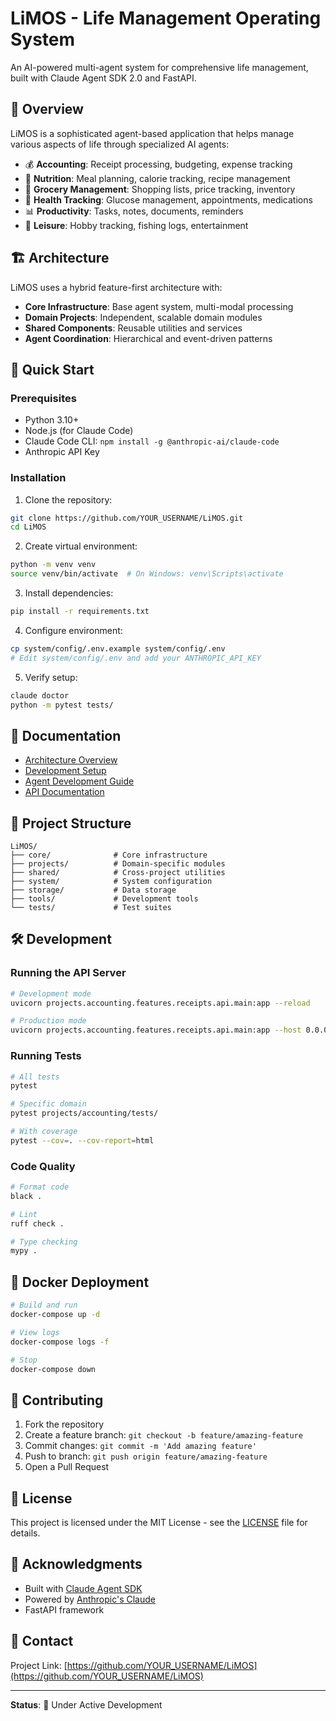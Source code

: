 # LiMOS - Life Management Operating System

An AI-powered multi-agent system for comprehensive life management, built with Claude Agent SDK 2.0 and FastAPI.

## 🎯 Overview

LiMOS is a sophisticated agent-based application that helps manage various aspects of life through specialized AI agents:

- 💰 **Accounting**: Receipt processing, budgeting, expense tracking
- 🍎 **Nutrition**: Meal planning, calorie tracking, recipe management
- 🛒 **Grocery Management**: Shopping lists, price tracking, inventory
- 🏥 **Health Tracking**: Glucose management, appointments, medications
- 📊 **Productivity**: Tasks, notes, documents, reminders
- 🎣 **Leisure**: Hobby tracking, fishing logs, entertainment

## 🏗️ Architecture

LiMOS uses a hybrid feature-first architecture with:
- **Core Infrastructure**: Base agent system, multi-modal processing
- **Domain Projects**: Independent, scalable domain modules
- **Shared Components**: Reusable utilities and services
- **Agent Coordination**: Hierarchical and event-driven patterns

## 🚀 Quick Start

### Prerequisites
- Python 3.10+
- Node.js (for Claude Code)
- Claude Code CLI: `npm install -g @anthropic-ai/claude-code`
- Anthropic API Key

### Installation

1. Clone the repository:
```bash
git clone https://github.com/YOUR_USERNAME/LiMOS.git
cd LiMOS
```

2. Create virtual environment:
```bash
python -m venv venv
source venv/bin/activate  # On Windows: venv\Scripts\activate
```

3. Install dependencies:
```bash
pip install -r requirements.txt
```

4. Configure environment:
```bash
cp system/config/.env.example system/config/.env
# Edit system/config/.env and add your ANTHROPIC_API_KEY
```

5. Verify setup:
```bash
claude doctor
python -m pytest tests/
```

## 📖 Documentation

- [Architecture Overview](system/docs/architecture/overview.md)
- [Development Setup](system/docs/development/setup.md)
- [Agent Development Guide](system/docs/development/agent-guide.md)
- [API Documentation](system/docs/api/README.md)

## 🧩 Project Structure

```
LiMOS/
├── core/              # Core infrastructure
├── projects/          # Domain-specific modules
├── shared/            # Cross-project utilities
├── system/            # System configuration
├── storage/           # Data storage
├── tools/             # Development tools
└── tests/             # Test suites
```

## 🛠️ Development

### Running the API Server

```bash
# Development mode
uvicorn projects.accounting.features.receipts.api.main:app --reload

# Production mode
uvicorn projects.accounting.features.receipts.api.main:app --host 0.0.0.0 --port 8000
```

### Running Tests

```bash
# All tests
pytest

# Specific domain
pytest projects/accounting/tests/

# With coverage
pytest --cov=. --cov-report=html
```

### Code Quality

```bash
# Format code
black .

# Lint
ruff check .

# Type checking
mypy .
```

## 🐳 Docker Deployment

```bash
# Build and run
docker-compose up -d

# View logs
docker-compose logs -f

# Stop
docker-compose down
```

## 🤝 Contributing

1. Fork the repository
2. Create a feature branch: `git checkout -b feature/amazing-feature`
3. Commit changes: `git commit -m 'Add amazing feature'`
4. Push to branch: `git push origin feature/amazing-feature`
5. Open a Pull Request

## 📝 License

This project is licensed under the MIT License - see the [LICENSE](LICENSE) file for details.

## 🙏 Acknowledgments

- Built with [Claude Agent SDK](https://docs.anthropic.com/en/docs/claude-code/sdk)
- Powered by [Anthropic's Claude](https://www.anthropic.com/)
- FastAPI framework

## 📧 Contact

Project Link: [https://github.com/YOUR_USERNAME/LiMOS](https://github.com/YOUR_USERNAME/LiMOS)

---

**Status**: 🚧 Under Active Development